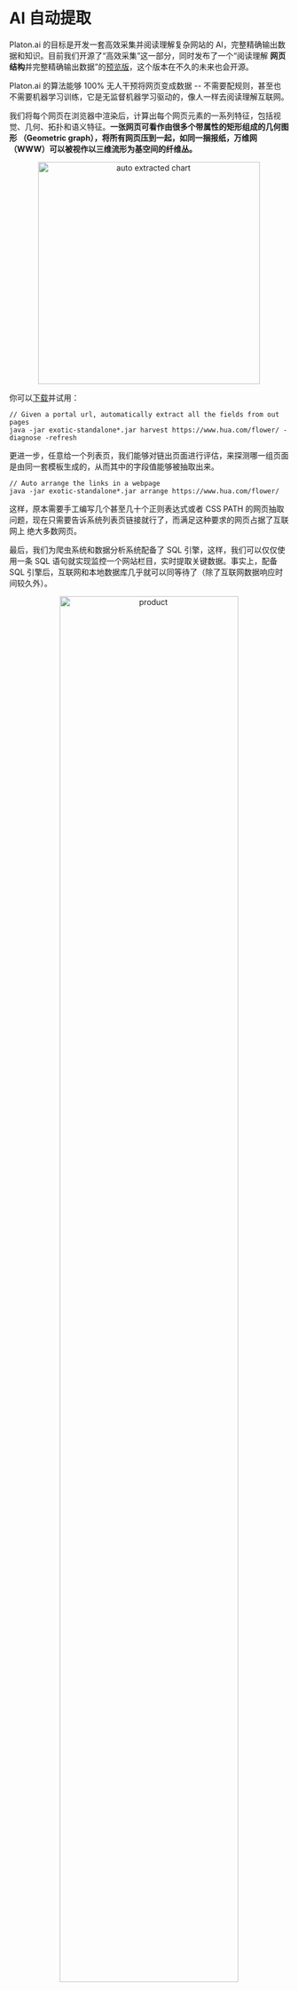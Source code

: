 AI 自动提取
=

Platon.ai 的目标是开发一套高效采集并阅读理解复杂网站的 AI，完整精确输出数据和知识。目前我们开源了“高效采集”这一部分，同时发布了一个“阅读理解
**网页结构**并完整精确输出数据”的[预览版](https://github.com/platonai/PulsarRPAPro#run-auto-extract)，这个版本在不久的未来也会开源。

Platon.ai 的算法能够 100% 无人干预将网页变成数据 -- 不需要配规则，甚至也不需要机器学习训练，它是无监督机器学习驱动的，像人一样去阅读理解互联网。

我们将每个网页在浏览器中渲染后，计算出每个网页元素的一系列特征，包括视觉、几何、拓扑和语义特征。**一张网页可看作由很多个带属性的矩形组成的几何图形
（Geometric graph），将所有网页压到一起，如同一捆报纸，万维网（WWW）可以被视作以三维流形为基空间的纤维丛。**

<div style="text-align: center">
    <img width="400px" src=https://pica.zhimg.com/80/v2-1262abb4d28b31a00bcf1199b1aba441_1440w.jpeg?source=d16d100b  alt="auto extracted chart"/>
</div>

你可以[下载](https://github.com/platonai/PulsarRPAPro#download)并试用：

```
// Given a portal url, automatically extract all the fields from out pages
java -jar exotic-standalone*.jar harvest https://www.hua.com/flower/ -diagnose -refresh
```

更进一步，任意给一个列表页，我们能够对链出页面进行评估，来探测哪一组页面是由同一套模板生成的，从而其中的字段值能够被抽取出来。

```
// Auto arrange the links in a webpage
java -jar exotic-standalone*.jar arrange https://www.hua.com/flower/
```

这样，原本需要手工编写几个甚至几十个正则表达式或者 CSS PATH 的网页抽取问题，现在只需要告诉系统列表页链接就行了，而满足这种要求的网页占据了互联网上
绝大多数网页。

最后，我们为爬虫系统和数据分析系统配备了 SQL 引擎，这样，我们可以仅仅使用一条 SQL 语句就实现监控一个网站栏目，实时提取关键数据。事实上，配备 SQL 
引擎后，互联网和本地数据库几乎就可以同等待了（除了互联网数据响应时间较久外）。

<div style="text-align: center">
    <img width="80%" src=https://pic3.zhimg.com/80/v2-dfb9ae6163db8c84b4d7e223c60f8835_1440w.jpg?source=d16d100b  alt="product"/>
</div>

一个典型网页局部

<div style="text-align: center">
    <img width="80%" src=https://pica.zhimg.com/80/v2-d10694d76cfa5cf148a67c1576ca8f29_1440w.jpg?source=d16d100b  alt="auto extracted data"/>
</div>

使用 PulsarRPA 的自动提取技术提取的数据

<div style="text-align: center">
    <img width="80%" src=https://pic3.zhimg.com/80/v2-ffe172327bbac5bbc5b43f1ae9d54864_1440w.jpg?source=d16d100b  alt="auto extracted chart"/>
</div>

使用 PulsarRPA 的自动提取技术和 SQL 完全自动将互联网转变为图表

**参考文献：**

- [WebFormer: The Web-page Transformer for Structure Information Extraction | Proceedings of the ACM Web Conference 2022](https://dl.acm.org/doi/pdf/10.1145/3485447.3512032) 
- [OpenCeres for extract knowlege graph from Web](https://lunadong.com/publication/openCeres_naacl.pdf) 
- [FreeDOM: A Transferable Neural Architecture for Structured Information Extraction on Web Documents](https://arxiv.org/pdf/2010.10755)

**相关文章**

- [PlatonAI：Diffbot 如何工作？](https://zhuanlan.zhihu.com/p/76978950) 
- [PlatonAI：柏拉图如何工作？](https://zhuanlan.zhihu.com/p/76980563)

------

[上一章](13X-SQL.md) [目录](1home.md) [下一章](15REST.md)

